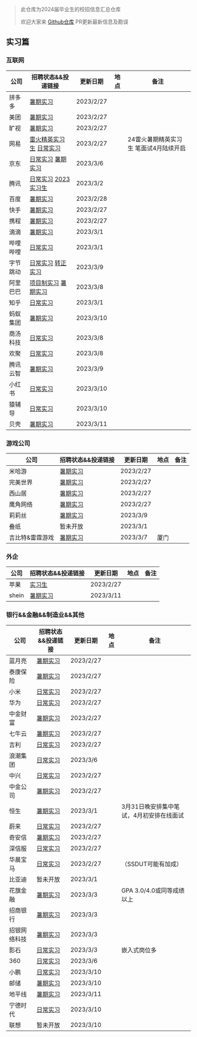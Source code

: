 > 此仓库为2024届毕业生的校招信息汇总仓库
>
> 欢迎大家来 [Github仓库](https://github.com/NAOSI-DLUT/Campus2024) PR更新最新信息及勘误

## 实习篇

### 互联网

| 公司     | 招聘状态&&投递链接                                           | 更新日期  | 地点 | 备注                                   |
| -------- | ------------------------------------------------------------ | --------- | ---- | -------------------------------------- |
| 拼多多   | [暑期实习](https://careers.pinduoduo.com/campus/intern)      | 2023/2/27 |      |                                        |
| 美团     | [暑期实习](https://zhaopin.meituan.com/web/campus)           | 2023/2/27 |      |                                        |
| 旷视     | [暑期实习](https://app.mokahr.com/campus-recruitment/megviihr/38642#/) | 2023/2/27 |      |                                        |
| 网易     | [雷火精英实习生](https://leihuo.163.com/campus/#/research?channel=EiCweVfK)  [日常实习](https://hr.163.com/job-list.html?workType=1) | 2023/2/27 |      | 24雷火暑期精英实习生 笔面试4月陆续开启 |
| 京东     | [日常实习](https://zhaopin.jd.com/web/job/trainee_job_info_list/5?time=1675865634536) [暑期实习](https://campus.jd.com/home#/jobs?selProjects=38) | 2023/3/6  |      |                                        |
| 腾讯     | [日常实习](https://join.qq.com/post.html?pid=2&amp;query=2_75%2C2_76%2C2_77%2C2_84%2C2_93%2C2_231%2Cp_2&time=1675865633560&query=p_2) [2023实习生](https://join.qq.com/post.html?query=2_75,2_76,2_77,2_84,2_93,2_231,p_2) | 2023/3/2  |      |                                        |
| 百度     | [暑期实习](https://talent.baidu.com/jobs/list?time=1675865632521) | 2023/2/28 |      |                                        |
| 快手     | [暑期实习](https://zhaopin.kuaishou.cn/recruit/e/?time=1675865631504#/official/trainee/?workLocationCode=domestic&name=%E6%9A%91%E6%9C%9F%E5%AE%9E%E4%B9%A0) | 2023/2/27 |      |                                        |
| 携程     | [暑期实习](https://campus.ctrip.com/campus-recruitment/trip/37757/#/page/%E6%A0%A1%E6%8B%9B%E9%A1%B9%E7%9B%AE) | 2023/2/27 |      |                                        |
| 滴滴     | [暑期实习](https://app.mokahr.com/apply/didiglobal/6222#/)   | 2023/3/1  |      |                                        |
| 哔哩哔哩 | [日常实习](https://jobs.bilibili.com/campus/positions?type=0) | 2023/3/1  |      |                                        |
| 字节跳动 | [日常实习](https://jobs.bytedance.com/campus/position?keywords=&category=&location=&type=3&job_hot_flag=) [转正实习](https://jobs.bytedance.com/campus/position?keywords=&category=&location=&type=3&job_hot_flag=) | 2023/3/9  |      |                                        |
| 阿里巴巴 | [项目制实习](https://talent.alibaba.com/campus/position-list?campusType=talentPlan&lang=zh) [暑期实习](https://talent.alibaba.com/campus/position-list?campusType=internship&lang=zh) | 2023/3/8  |      |                                        |
| 知乎     | [日常实习](https://app.mokahr.com/campus_apply/zhihu/68321#/jobs?zhineng=108486) | 2023/3/1  |      |                                        |
| 蚂蚁集团 | [暑期实习](https://talent.antgroup.com/campus?chInfo=ch_mp)  | 2023/3/10 |      |                                        |
| 商汤科技 | [日常实习](https://www.sensetime.com/cn/join-us)             | 2023/3/8  |      |                                        |
| 欢聚     | [日常实习](https://app.mokahr.com/apply/hjsd/48#/jobs?_k=i3ov2o&zhineng=5982&page=1&commitment=%E5%AE%9E%E4%B9%A0) | 2023/3/8  |      |                                        |
| 腾讯云智 | [暑期实习](https://app-tc.mokahr.com/campus-recruitment/csig/20001) | 2023/3/9  |      |                                        |
| 小红书   | [日常实习](https://job.xiaohongshu.com/intern)               | 2023/3/10 |      |                                        |
| 猿辅导   | [日常实习](https://hr.yuanfudao.com/campus-recruitment/fenbi/47742/#/jobs?zhineng=115462) | 2023/3/10 |      |                                        |
| 贝壳     | [暑期实习](http://campus.ke.com/adcrecru3.aspx)              | 2023/3/11 |      |                                        |

### 游戏公司

| 公司     | 招聘状态&&投递链接                                           | 更新日期  | 地点 | 备注 |
| -------- | ------------------------------------------------------------ | --------- | ---- | ---- |
| 米哈游   | [暑期实习](https://campus.mihoyo.com/#/campus/position)      | 2023/2/27 |      |      |
| 完美世界 | [暑期实习](https://jobs.games.wanmei.com/school.html)        | 2023/2/27 |      |      |
| 西山居   | [暑期实习](https://app.mokahr.com/campus-recruitment/xishanju/37430#/) | 2023/2/27 |      |      |
| 鹰角网络 | [暑期实习](https://jobs.hypergryph.com/campus_apply/hypergryph/26326#/) | 2023/2/27 |      |      |
| 莉莉丝   | [暑期实习](https://lilithgames.jobs.feishu.cn/intern/?keywords=&category=&location=&project=7208018545695000892&type=&job_hot_flag=&current=1&limit=10&functionCategory=) | 2023/3/9  |      |      |
| 叠纸     | 暂未开放                                                     | 2023/3/1  |      |      |
| 吉比特&雷霆游戏 | [暑期实习](https://hr.g-bits.com/web/index.html#/post-web/post-list/) | 2023/3/7  |  厦门    |      |

### 外企

| 公司  | 招聘状态&&投递链接                                           | 更新日期  | 地点 | 备注 |
| ----- | ------------------------------------------------------------ | --------- | ---- | ---- |
| 苹果  | [实习生](https://jobs.apple.com/zh-cn/search?location=china-CHNC&team=internships-STDNT-INTRN+corporate-STDNT-CORP&cid=social_all_china_wechat_china_students_opportunities&board_id=JB089) | 2023/2/27 |      |      |
| shein | [暑期实习](https://app.mokahr.com/campus_apply/shein/2932#/jobs) | 2023/3/11 |      |      |

### 银行&&金融&&制造业&&其他

| 公司         | 招聘状态&&投递链接                                           | 更新日期  | 地点 | 备注                                     |
| ------------ | ------------------------------------------------------------ | --------- | ---- | ---------------------------------------- |
| 蓝月亮       | [暑期实习](http://talent.bluemoon.com.cn/talent/recruit/#/bluemoon/campus/internStudent) | 2023/2/27 |      |                                          |
| 泰康保险     | [暑期实习](http://jobtaikang.zhiye.com/internlist?k=&c=-1&subcity=&subcitys=&p=1^-1,3^-1&day=-1&sort=1&PageIndex=1&class=1#this) | 2023/2/27 |      |                                          |
| 小米         | [日常实习](https://xiaomi.jobs.f.mioffice.cn/internship/?spread=6AA3R7B) | 2023/2/27 |      |                                          |
| 华为         | [日常实习](https://career.huawei.com/reccampportal/portal5/campus-recruitment.html?jobTypes=0#jobList) | 2023/2/27 |      |                                          |
| 中金财富     | [暑期实习](https://cicc.m.zhiye.com/#/jobs?jc=2&search=true&ky=&c1=1_4&c=&code=&RewardJob=0&jobads=&shareid=&token=) | 2023/2/27 |      |                                          |
| 七牛云       | [暑期实习](https://campus.qiniu.com/campus-recruitment/qiniuyun/73989#/) | 2023/2/27 |      |                                          |
| 吉利         | [日常实习](https://campus.geely.com/hcm-web/#/jobs/school?studentTypes=2) | 2023/2/27 |      |                                          |
| 浪潮集团     | [日常实习](https://inspur.hcmcloud.cn/recruit#/portal_job_list?job_class=intern) | 2023/3/6  |      |                                          |
| 中兴         | [日常实习](https://app.mokahr.com/campus-recruitment/zte/46903#/jobs?project=100010504&zhineng=72363&page=1) | 2023/2/27 |      |                                          |
| 中金公司     | [暑期实习](https://cicc.zhiye.com/summer?k=&c=-1&p=3^-1,1^8&day=-1&PageIndex=1&pc=&class=2#zw) | 2023/2/27 |      |                                          |
| 恒生         | [暑期实习](https://campus.hundsun.com/intern/jobs)           | 2023/3/1  |      | 3月31日晚安排集中笔试，4月初安排在线面试 |
| 蔚来         | [日常实习](https://nio.jobs.feishu.cn/intern/position/)      | 2023/2/27 |      |                                          |
| 奇安信       | [暑期实习](https://campus.qianxin.com/campus/intern)         | 2023/2/27 |      |                                          |
| 深信服       | [日常实习](https://hr.sangfor.com/campucompon/schoolRecruitment/trainee) | 2023/2/27 |      |                                          |
| 华晨宝马     | [日常实习](http://www.bmw-brilliance.cn/cn/zh/career/future-talent-program/index.html) | 2023/2/27 |      | （SSDUT可能有加成）                      |
| 比亚迪       | 暂未开放                                                     | 2023/3/1  |      |                                          |
| 花旗金融     | [暑期实习](http://2023.yingjiesheng.com/cstc/)               | 2023/3/3  |      | GPA 3.0/4.0或同等成绩以上                |
| 招商银行     | [暑期实习](https://social-recruit-front.paas.cmbchina.com/index.html#jobListSchool?id=DF94FD6D-26D3-4A19-9E69-577C4BA1DE82&fromType=school&qrgid=51108EB2-5BB6-446D-BAB2-D36CF8178086&back=1) | 2023/3/3  |      |                                          |
| 招银网络科技 | [暑期实习](https://cmbntjob-mobile.cmbchina.com/home)        | 2023/3/3  |      |                                          |
| 影石         | [日常实习](https://www.zhipin.com/gongsir/652af170b89181ee0HV72N20GA~~_100000.html?degree=203&experience=108&salary=401&ka=sel_exp_108) | 2023/3/3  |      | 嵌入式岗位多                             |
| 360          | [日常实习](https://360campus.zhiye.com/jobs)                 | 2023/3/6  |      |                                          |
| 小鹏         | [日常实习](https://campus.xiaopeng.com/campus_apply/xiaopeng/22/#/jobs?zhineng=20607) | 2023/3/10 |      |                                          |
| 邮储         | [暑期实习](https://psbckj2023.zhaopin.com/trainee.html)      | 2023/3/10 |      |                                          |
| 地平线       | [暑期实习](https://wecruit.hotjob.cn/SU62d914f10dcad43c775ec125/pb/school.html) | 2023/3/11 |      |                                          |
| 宁德时代     | [日常实习](http://catl.zhaopin.com/job.html)                 | 2023/3/10 |      |                                          |
| 联想         | 暂未开放                                                     | 2023/3/10 |      |                                          |

